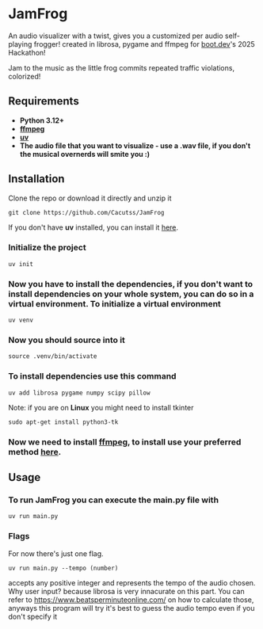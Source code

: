 # JamFrog
An audio visualizer with a twist, gives you a customized per audio self-playing frogger!
created in librosa, pygame and ffmpeg for [boot.dev](https://boot.dev)'s 2025 Hackathon!

Jam to the music as the little frog commits repeated traffic violations, colorized!
## Requirements
* **Python 3.12+**
* **[ffmpeg](https://ffmpeg.org/download.html)**
* **[uv](https://github.com/astral-sh/uv#installation)**
* **The audio file that you want to visualize - use a .wav file, if you don't the musical overnerds will smite you :)**
## Installation
Clone the repo or download it directly and unzip it
```
git clone https://github.com/Cacutss/JamFrog
```
If you don't have **uv** installed, you can install it [here](https://github.com/astral-sh/uv#installation).
### Initialize the project
```
uv init
```
### Now you have to install the dependencies, if you don't want to install dependencies on your whole system, you can do so in a virtual environment. To initialize a virtual environment
```
uv venv
```
### Now you should source into it
```
source .venv/bin/activate
```
### To install dependencies use this command
```
uv add librosa pygame numpy scipy pillow
```
Note: if you are on **Linux** you might need to install tkinter
```
sudo apt-get install python3-tk
```
### Now we need to install [ffmpeg](https://ffmpeg.org/download.html), to install use your preferred method [here](https://ffmpeg.org/download.html).
## Usage
### To run JamFrog you can execute the main.py file with
```
uv run main.py
```
### Flags
For now there's just one flag.  
```
uv run main.py --tempo (number)
```
accepts any positive integer and represents the tempo of the audio chosen. Why user input? because librosa is very innacurate on this part.
You can refer to https://www.beatsperminuteonline.com/ on how to calculate those, anyways this program will try it's best to guess the audio tempo even if you don't specify it
